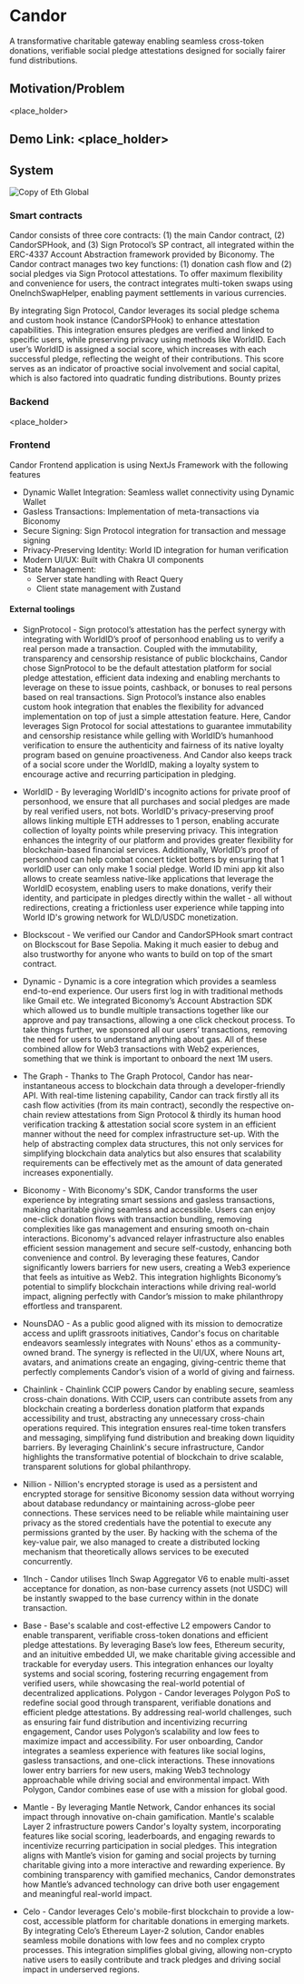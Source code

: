 # Candor

A transformative charitable gateway enabling seamless cross-token donations, verifiable social pledge attestations designed for socially fairer fund distributions.

## Motivation/Problem
<place_holder>

## Demo Link: <place_holder>

## System

![Copy of Eth Global](https://github.com/user-attachments/assets/c79085f3-5876-470d-a922-07587efd00b6)

### Smart contracts
Candor consists of three core contracts: (1) the main Candor contract, (2) CandorSPHook, and (3) Sign Protocol’s SP contract, all integrated within the ERC-4337 Account Abstraction framework provided by Biconomy.
The Candor contract manages two key functions: (1) donation cash flow and (2) social pledges via Sign Protocol attestations. To offer maximum flexibility and convenience for users, the contract integrates multi-token swaps using OneInchSwapHelper, enabling payment settlements in various currencies.

By integrating Sign Protocol, Candor leverages its social pledge schema and custom hook instance (CandorSPHook) to enhance attestation capabilities. This integration ensures pledges are verified and linked to specific users, while preserving privacy using methods like WorldID. Each user’s WorldID is assigned a social score, which increases with each successful pledge, reflecting the weight of their contributions. This score serves as an indicator of proactive social involvement and social capital, which is also factored into quadratic funding distributions.
Bounty prizes

### Backend
<place_holder>

### Frontend

Candor Frontend application is using NextJs Framework with the following features
- Dynamic Wallet Integration: Seamless wallet connectivity using Dynamic Wallet
- Gasless Transactions: Implementation of meta-transactions via Biconomy
- Secure Signing: Sign Protocol integration for transaction and message signing
- Privacy-Preserving Identity: World ID integration for human verification
- Modern UI/UX: Built with Chakra UI components
- State Management:
  - Server state handling with React Query
  - Client state management with Zustand

#### External toolings
- SignProtocol - Sign protocol’s attestation has the perfect synergy with integrating with WorldID’s proof of personhood enabling us to verify a real person made a transaction. Coupled with the immutability, transparency and censorship resistance of public blockchains, Candor chose SignProtocol to be the default attestation platform for social pledge attestation, efficient data indexing and enabling merchants to leverage on these to issue points, cashback, or bonuses to real persons based on real transactions.
Sign Protocol’s instance also enables custom hook integration that enables the flexibility for advanced implementation on top of just a simple attestation feature. Here, Candor leverages Sign Protocol for social attestations to guarantee immutability and censorship resistance while gelling with WorldID’s humanhood verification to ensure the authenticity and fairness of its native loyalty program based on genuine proactiveness. And Candor also keeps track of a social score under the WorldID, making a loyalty system to encourage active and recurring participation in pledging.

- WorldID - By leveraging WorldID's incognito actions for private proof of personhood, we ensure that all purchases and social pledges are made by real verified users, not bots. WorldID's privacy-preserving proof allows linking multiple ETH addresses to 1 person, enabling accurate collection of loyalty points while preserving privacy. This integration enhances the integrity of our platform and provides greater flexibility for blockchain-based financial services. Additionally, WorldID’s proof of personhood can help combat concert ticket botters by ensuring that 1 worldID user can only make 1 social pledge.
World ID mini app kit also allows to create seamless native-like applications that leverage the WorldID ecosystem, enabling users to make donations, verify their identity, and participate in pledges directly within the wallet - all without redirections, creating a frictionless user experience while tapping into World ID's growing network for WLD/USDC monetization.

- Blockscout  - We verified our Candor and CandorSPHook smart contract on Blockscout for Base Sepolia. Making it much easier to debug and also trustworthy for anyone who wants to build on top of the smart contract.

- Dynamic - Dynamic is a core integration which provides a seamless end-to-end experience. Our users first log in with traditional methods like Gmail etc. We integrated Biconomy’s Account Abstraction SDK which allowed us to bundle multiple transactions together like our approve and pay transactions, allowing a one click checkout process. To take things further, we sponsored all our users’ transactions, removing the need for users to understand anything about gas. All of these combined allow for Web3 transactions with Web2 experiences, something that we think is important to onboard the next 1M users.

- The Graph - Thanks to The Graph Protocol, Candor has near-instantaneous access to blockchain data through a developer-friendly API. With real-time listening capability, Candor can track firstly all its cash flow activities (from its main contract), secondly the respective on-chain review attestations from Sign Protocol & thirdly its human hood verification tracking & attestation social score system in an efficient manner without the need for complex infrastructure set-up. With the help of abstracting complex data structures, this not only services for simplifying blockchain data analytics but also ensures that scalability requirements can be effectively met as the amount of data generated increases exponentially.

- Biconomy - With Biconomy's SDK, Candor transforms the user experience by integrating smart sessions and gasless transactions, making charitable giving seamless and accessible. Users can enjoy one-click donation flows with transaction bundling, removing complexities like gas management and ensuring smooth on-chain interactions.
Biconomy's advanced relayer infrastructure also enables efficient session management and secure self-custody, enhancing both convenience and control. By leveraging these features, Candor significantly lowers barriers for new users, creating a Web3 experience that feels as intuitive as Web2.
This integration highlights Biconomy’s potential to simplify blockchain interactions while driving real-world impact, aligning perfectly with Candor’s mission to make philanthropy effortless and transparent.

- NounsDAO - As a public good aligned with its mission to democratize access and uplift grassroots initiatives, Candor's focus on charitable endeavors seamlessly integrates with Nouns' ethos as a community-owned brand. The synergy is reflected in the UI/UX, where Nouns art, avatars, and animations create an engaging, giving-centric theme that perfectly complements Candor’s vision of a world of giving and fairness.

- Chainlink - Chainlink CCIP powers Candor by enabling secure, seamless cross-chain donations. With CCIP, users can contribute assets from any blockchain creating a borderless donation platform that expands accessibility and trust, abstracting any unnecessary cross-chain operations required.
This integration ensures real-time token transfers and messaging, simplifying fund distribution and breaking down liquidity barriers. By leveraging Chainlink's secure infrastructure, Candor highlights the transformative potential of blockchain to drive scalable, transparent solutions for global philanthropy.

- Nillion - Nillion's encrypted storage is used as a persistent and encrypted storage for sensitive Biconomy session data without worrying about database redundancy or maintaining across-globe peer connections. These services need to be reliable while maintaining user privacy as the stored credentials have the potential to execute any permissions granted by the user. By hacking with the schema of the key-value pair, we also managed to create a distributed locking mechanism that theoretically allows services to be executed concurrently.

- 1Inch - Candor utilises 1Inch Swap Aggregator V6 to enable multi-asset acceptance for donation, as non-base currency assets (not USDC) will be instantly swapped to the base currency within in the donate transaction.

- Base - Base's scalable and cost-effective L2 empowers Candor to enable transparent, verifiable cross-token donations and efficient pledge attestations. By leveraging Base’s low fees, Ethereum security, and an inituitive embedded UI, we make charitable giving accessible and trackable for everyday users. This integration enhances our loyalty systems and social scoring, fostering recurring engagement from verified users, while showcasing the real-world potential of decentralized applications.
Polygon - Candor leverages Polygon PoS to redefine social good through transparent, verifiable donations and efficient pledge attestations. By addressing real-world challenges, such as ensuring fair fund distribution and incentivizing recurring engagement, Candor uses Polygon’s scalability and low fees to maximize impact and accessibility.
For user onboarding, Candor integrates a seamless experience with features like social logins, gasless transactions, and one-click interactions. These innovations lower entry barriers for new users, making Web3 technology approachable while driving social and environmental impact. With Polygon, Candor combines ease of use with a mission for global good.

- Mantle - By leveraging Mantle Network, Candor enhances its social impact through innovative on-chain gamification. Mantle's scalable Layer 2 infrastructure powers Candor's loyalty system, incorporating features like social scoring, leaderboards, and engaging rewards to incentivize recurring participation in social pledges.
This integration aligns with Mantle’s vision for gaming and social projects by turning charitable giving into a more interactive and rewarding experience. By combining transparency with gamified mechanics, Candor demonstrates how Mantle’s advanced technology can drive both user engagement and meaningful real-world impact.

- Celo - Candor leverages Celo's mobile-first blockchain to provide a low-cost, accessible platform for charitable donations in emerging markets. By integrating Celo’s Ethereum Layer-2 solution, Candor enables seamless mobile donations with low fees and no complex crypto processes.
This integration simplifies global giving, allowing non-crypto native users to easily contribute and track pledges and driving social impact in underserved regions.
